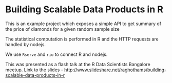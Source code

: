 # Building Scalable Data Products in R

This is an example project which exposes a simple API to get summary of the price of diamonds for a given random sample size

The statistical computation is performed in R and the HTTP requests are handled by nodejs.

We use `Rserve` and `rio` to connect R and nodejs.

This was presented as a flash talk at the R Data Scientists Bangalore meetup. Link to the slides - http://www.slideshare.net/raghothams/building-scalable-data-products-in-r

